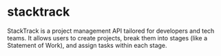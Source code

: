 # stacktrack
StackTrack is a project management API tailored for developers and tech teams. It allows users to create projects, break them into stages (like a Statement of Work), and assign tasks within each stage. 
